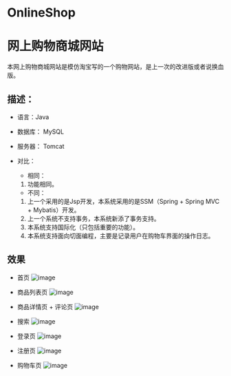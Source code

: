 # OnlineShop
# 网上购物商城网站
本网上购物商城网站是模仿淘宝写的一个购物网站，是上一次的改进版或者说换血版。
## 描述：
+ 语言：Java
+ 数据库： MySQL
+ 服务器： Tomcat

+ 对比：
  + 相同：
  1. 功能相同。
  + 不同：
  1. 上一个采用的是Jsp开发，本系统采用的是SSM（Spring + Spring MVC + Mybatis）开发。
  2. 上一个系统不支持事务，本系统新添了事务支持。
  3. 本系统支持国际化（只包括重要的功能）。
  4. 本系统支持面向切面编程，主要是记录用户在购物车界面的操作日志。
## 效果
+ 首页
![image](https://github.com/xmenw/OnlineShop/blob/master/image/index.JPG)

+ 商品列表页
![image](https://github.com/xmenw/OnlineShop/blob/master/image/nanzhuang.JPG)

+ 商品详情页 + 评论页 
![image](https://github.com/xmenw/OnlineShop/blob/master/image/detail.JPG)

+ 搜索
![image](https://github.com/xmenw/OnlineShop/blob/master/image/search.JPG)

+ 登录页
![image](https://github.com/xmenw/OnlineShop/blob/master/image/login.JPG)

+ 注册页 
![image](https://github.com/xmenw/OnlineShop/blob/master/image/regist.JPG)

+ 购物车页
![image](https://github.com/xmenw/OnlineShop/blob/master/image/shopcar.JPG)



